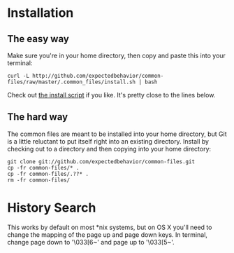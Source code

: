# Installation

## The easy way

Make sure you're in your home directory, then copy and paste this into your terminal:

    curl -L http://github.com/expectedbehavior/common-files/raw/master/.common_files/install.sh | bash

Check out [the install script](http://github.com/expectedbehavior/common-files/blob/master/.common_files/install.sh) if you like.  It's pretty close to the lines below.

## The hard way

The common files are meant to be installed into your home directory, but Git is a little reluctant to put itself right
into an existing directory. Install by checking out to a directory and then copying into your home directory:

    git clone git://github.com/expectedbehavior/common-files.git
    cp -fr common-files/* .
    cp -fr common-files/.??* .
    rm -fr common-files/

# History Search

This works by default on most *nix systems, but on OS X you'll need to change the mapping of the page up and page down
keys. In terminal, change page down to '\033[6~' and page up to '\033[5~'.
